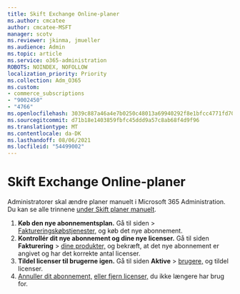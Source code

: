 ```yaml
---
title: Skift Exchange Online-planer
ms.author: cmcatee
author: cmcatee-MSFT
manager: scotv
ms.reviewer: jkinma, jmueller
ms.audience: Admin
ms.topic: article
ms.service: o365-administration
ROBOTS: NOINDEX, NOFOLLOW
localization_priority: Priority
ms.collection: Adm_O365
ms.custom:
- commerce_subscriptions
- "9002450"
- "4766"
ms.openlocfilehash: 3039c887a46a4e7b0250c48013a69940292f8e1bfcc4771fd70982f0d6dd4d92
ms.sourcegitcommit: d71b18e1403859fbfc45ddd9a57c8ab68f4d9f96
ms.translationtype: MT
ms.contentlocale: da-DK
ms.lasthandoff: 08/06/2021
ms.locfileid: "54499002"
---
```

# <a name="change-exchange-online-plans"></a>Skift Exchange Online-planer

Administratorer skal ændre planer manuelt i Microsoft 365 Administration. Du kan se alle trinnene [under Skift planer manuelt](/microsoft-365/commerce/subscriptions/change-plans-manually).

1. **Køb den nye abonnementsplan.** Gå til siden  >  [Faktureringskøbstjenester,](https://go.microsoft.com/fwlink/p/?linkid=868433) og køb det nye abonnement.
2. **Kontrollér dit nye abonnement og dine nye licenser.** Gå til siden **Fakturering**  >  [dine produkter,](https://go.microsoft.com/fwlink/p/?linkid=842054) og bekræft, at det nye abonnement er angivet og har det korrekte antal licenser.
3. **Tildel licenser til brugerne igen.** Gå til siden **Aktive**  >  [brugere,](https://go.microsoft.com/fwlink/p/?linkid=834822) og tildel licenser.
4. [Annuller dit abonnement,](/microsoft-365/commerce/subscriptions/cancel-your-subscription) [eller fjern licenser,](/microsoft-365/commerce/licenses/buy-licenses) du ikke længere har brug for.